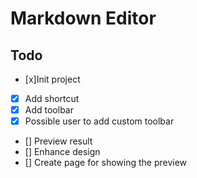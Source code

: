 # Markdown Editor

## Todo

- [x]Init project
- [x] Add shortcut
- [x] Add toolbar
- [x] Possible user to add custom toolbar
- [] Preview result
- [] Enhance design
- [] Create page for showing the preview
